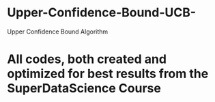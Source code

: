 # Upper-Confidence-Bound-UCB-
Upper Confidence Bound Algorithm
# All codes, both created and optimized for best results from the SuperDataScience Course
